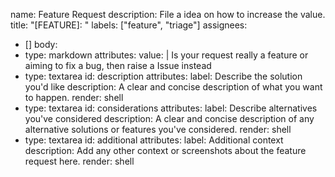 name: Feature Request
description: File a idea on how to increase the value.
title: "[FEATURE]: "
labels: ["feature", "triage"]
assignees: 
  - []
body:
  - type: markdown
    attributes:
      value: |
        Is your request really a feature or aiming to fix a bug, then raise a Issue instead
  - type: textarea
    id: description
    attributes:
      label: Describe the solution you'd like
      description: A clear and concise description of what you want to happen.
      render: shell
  - type: textarea
    id: considerations
    attributes:
      label: Describe alternatives you've considered
      description: A clear and concise description of any alternative solutions or features you've considered.
      render: shell
  - type: textarea
    id: additional
    attributes:
      label: Additional context
      description: Add any other context or screenshots about the feature request here.
      render: shell
